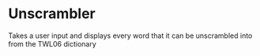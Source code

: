 # Unscrambler
Takes a user input and displays every word that it can be unscrambled into from the TWL06 dictionary

